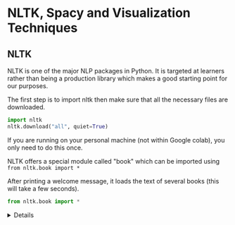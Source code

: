 # NLTK, Spacy and Visualization Techniques

## NLTK

NLTK is one of the major NLP packages in Python. It is targeted at learners rather than being a production library which makes a good starting point for our purposes.

The first step is to import nltk then make sure that all the necessary files are downloaded.

```python
import nltk
nltk.download("all", quiet=True)
```

If you are running on your personal machine (not within Google colab), you only need to do this once.

NLTK offers a special module called "book" which can be imported using `from nltk.book import *`

After printing a welcome message, it loads the text of several books (this will take a few seconds).

```python
from nltk.book import *
```
<details>Output:
> *** Introductory Examples for the NLTK Book ***<br>
Loading text1, ..., text9 and sent1, ..., sent9<br>
Type the name of the text or sentence to view it.<br>
Type: 'texts()' or 'sents()' to list the materials.<br>
text1: Moby Dick by Herman Melville 1851<br>
text2: Sense and Sensibility by Jane Austen 1811<br>
text3: The Book of Genesis<br>
text4: Inaugural Address Corpus<br>
text5: Chat Corpus<br>
text6: Monty Python and the Holy Grail<br>
text7: Wall Street Journal<br>
text8: Personals Corpus<br>
text9: The Man Who Was Thursday by G . K . Chesterton 1908<br>
</details>

